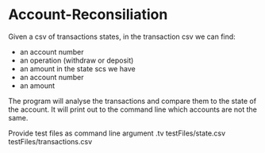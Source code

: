 # Account-Reconsiliation
Given a csv of transactions states, 
in the transaction csv we can find:
- an account number
- an operation (withdraw or deposit)
- an amount
in the state scs we have
- an account number
- an amount

The program will analyse the transactions and compare them to the state of the account.
It will print out to the command line which accounts are not the same.

Provide test files as command line argument 
.tv testFiles/state.csv testFiles/transactions.csv
